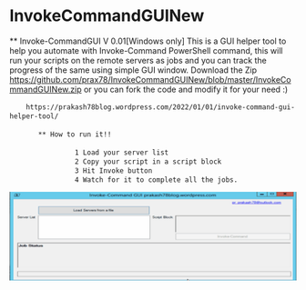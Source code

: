 # InvokeCommandGUINew
** Invoke-CommandGUI V 0.01[Windows only]
    This is a GUI helper tool to help you automate with Invoke-Command PowerShell command, this will run your scripts on the remote servers as jobs and you
    can track the progress of the same using simple GUI window.
        Download the Zip https://github.com/prax78/InvokeCommandGUINew/blob/master/InvokeCommandGUINew.zip or you can fork the code and modify it for your need :)
        
        https://prakash78blog.wordpress.com/2022/01/01/invoke-command-gui-helper-tool/
           
           ** How to run it!!
            
                    1 Load your server list
                    2 Copy your script in a script block
                    3 Hit Invoke button
                    4 Watch for it to complete all the jobs.
        
  ![alt text](https://github.com/prax78/InvokeCommandGUINew/blob/master/Invoke_command_gui.gif)

